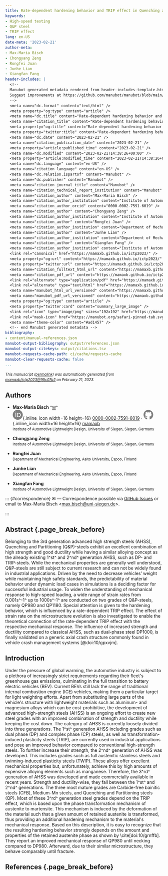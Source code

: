 ```yaml
---
title: Rate-dependent hardening behavior and TRIP effect in Quenching and Partitioning steels for application in crash energy-absorbing structures
keywords:
- High-speed testing
- Q&P steel
- TRIP effect
lang: en-US
date-meta: '2023-02-21'
author-meta:
- Max-Maria Bisch
- Chongyang Zeng
- Rongfei Juan
- Junhe Lian
- Xiangfan Fang
header-includes: |
  <!--
  Manubot generated metadata rendered from header-includes-template.html.
  Suggest improvements at https://github.com/manubot/manubot/blob/main/manubot/process/header-includes-template.html
  -->
  <meta name="dc.format" content="text/html" />
  <meta property="og:type" content="article" />
  <meta name="dc.title" content="Rate-dependent hardening behavior and TRIP effect in Quenching and Partitioning steels for application in crash energy-absorbing structures" />
  <meta name="citation_title" content="Rate-dependent hardening behavior and TRIP effect in Quenching and Partitioning steels for application in crash energy-absorbing structures" />
  <meta property="og:title" content="Rate-dependent hardening behavior and TRIP effect in Quenching and Partitioning steels for application in crash energy-absorbing structures" />
  <meta property="twitter:title" content="Rate-dependent hardening behavior and TRIP effect in Quenching and Partitioning steels for application in crash energy-absorbing structures" />
  <meta name="dc.date" content="2023-02-21" />
  <meta name="citation_publication_date" content="2023-02-21" />
  <meta property="article:published_time" content="2023-02-21" />
  <meta name="dc.modified" content="2023-02-21T14:38:26+00:00" />
  <meta property="article:modified_time" content="2023-02-21T14:38:26+00:00" />
  <meta name="dc.language" content="en-US" />
  <meta name="citation_language" content="en-US" />
  <meta name="dc.relation.ispartof" content="Manubot" />
  <meta name="dc.publisher" content="Manubot" />
  <meta name="citation_journal_title" content="Manubot" />
  <meta name="citation_technical_report_institution" content="Manubot" />
  <meta name="citation_author" content="Max-Maria Bisch" />
  <meta name="citation_author_institution" content="Institute of Automotive Lightweight Design, University of Siegen, Siegen, Germany" />
  <meta name="citation_author_orcid" content="0000-0002-7591-6019" />
  <meta name="citation_author" content="Chongyang Zeng" />
  <meta name="citation_author_institution" content="Institute of Automotive Lightweight Design, University of Siegen, Siegen, Germany" />
  <meta name="citation_author" content="Rongfei Juan" />
  <meta name="citation_author_institution" content="Department of Mechanical Engineering, Aalto University, Espoo, Finland" />
  <meta name="citation_author" content="Junhe Lian" />
  <meta name="citation_author_institution" content="Department of Mechanical Engineering, Aalto University, Espoo, Finland" />
  <meta name="citation_author" content="Xiangfan Fang" />
  <meta name="citation_author_institution" content="Institute of Automotive Lightweight Design, University of Siegen, Siegen, Germany" />
  <link rel="canonical" href="https://mamaxb.github.io/ictp2023/" />
  <meta property="og:url" content="https://mamaxb.github.io/ictp2023/" />
  <meta property="twitter:url" content="https://mamaxb.github.io/ictp2023/" />
  <meta name="citation_fulltext_html_url" content="https://mamaxb.github.io/ictp2023/" />
  <meta name="citation_pdf_url" content="https://mamaxb.github.io/ictp2023/manuscript.pdf" />
  <link rel="alternate" type="application/pdf" href="https://mamaxb.github.io/ictp2023/manuscript.pdf" />
  <link rel="alternate" type="text/html" href="https://mamaxb.github.io/ictp2023/v/95c07a24f0bb5af2f340a1b06eea53f036ef8ab0/" />
  <meta name="manubot_html_url_versioned" content="https://mamaxb.github.io/ictp2023/v/95c07a24f0bb5af2f340a1b06eea53f036ef8ab0/" />
  <meta name="manubot_pdf_url_versioned" content="https://mamaxb.github.io/ictp2023/v/95c07a24f0bb5af2f340a1b06eea53f036ef8ab0/manuscript.pdf" />
  <meta property="og:type" content="article" />
  <meta property="twitter:card" content="summary_large_image" />
  <link rel="icon" type="image/png" sizes="192x192" href="https://manubot.org/favicon-192x192.png" />
  <link rel="mask-icon" href="https://manubot.org/safari-pinned-tab.svg" color="#ad1457" />
  <meta name="theme-color" content="#ad1457" />
  <!-- end Manubot generated metadata -->
bibliography:
- content/manual-references.json
manubot-output-bibliography: output/references.json
manubot-output-citekeys: output/citations.tsv
manubot-requests-cache-path: ci/cache/requests-cache
manubot-clear-requests-cache: false
...
```







<small><em>
This manuscript
([permalink](https://mamaxb.github.io/ictp2023/v/95c07a24f0bb5af2f340a1b06eea53f036ef8ab0/))
was automatically generated
from [mamaxb/ictp2023@95c07a2](https://github.com/mamaxb/ictp2023/tree/95c07a24f0bb5af2f340a1b06eea53f036ef8ab0)
on February 21, 2023.
</em></small>



## Authors



+ **Max-Maria Bisch**
  ^[✉](#correspondence)^<br>
    ![ORCID icon](images/orcid.svg){.inline_icon width=16 height=16}
    [0000-0002-7591-6019](https://orcid.org/0000-0002-7591-6019)
    · ![GitHub icon](images/github.svg){.inline_icon width=16 height=16}
    [mamaxb](https://github.com/mamaxb)
    <br>
  <small>
     Institute of Automotive Lightweight Design, University of Siegen, Siegen, Germany
  </small>

+ **Chongyang Zeng**
  <br>
  <small>
     Institute of Automotive Lightweight Design, University of Siegen, Siegen, Germany
  </small>

+ **Rongfei Juan**
  <br>
  <small>
     Department of Mechanical Engineering, Aalto University, Espoo, Finland
  </small>

+ **Junhe Lian**
  <br>
  <small>
     Department of Mechanical Engineering, Aalto University, Espoo, Finland
  </small>

+ **Xiangfan Fang**
  <br>
  <small>
     Institute of Automotive Lightweight Design, University of Siegen, Siegen, Germany
  </small>


::: {#correspondence}
✉ — Correspondence possible via [GitHub Issues](https://github.com/mamaxb/ictp2023/issues)
or email to
Max-Maria Bisch \<max.bisch@uni-siegen.de\>.


:::


## Abstract {.page_break_before}
Belonging to the 3rd generation advanced high strength steels (AHSS), Quenching and Partitioning (Q&P)-steels exhibit
an excellent combination of high strength and good ductility while having a similar alloying concept as the already existing
1^st^ and 2^nd^ generation AHSS, such as DP- and TRIP-steels. While the mechanical properties are generally well
understood, Q&P-steels are still subject to current research and can not be widely found in industrial applications. Driven
by the need to decrease vehicles’ weight while maintaining high safety standards, the predictability of material behavior
under dynamic load cases in simulations is a deciding factor for successful industrial usage. To widen the understanding
of mechanical response to high-speed loading, a wide range of strain rates from 0.001s^-1^ up to 1000s^-1^ are conducted on
two grades of Q&P-steels, namely QP980 and QP1180. Special attention is given to the hardening behavior, which is
influenced by a rate-dependent TRIP effect. The effect of strain rate on the microstructure evolution is also investigated to
enable the theoretical connection of the rate-dependent TRIP effect with the respective mechanical response. The
influence of increased strength and ductility compared to classical AHSS, such as dual-phase steel DP1000, is finally
validated on a generic axial crash structure commonly found in vehicle crash management systems [@doi:10/gpxvjm].



## Introduction
Under the pressure of global warming, the automotive industry is subject to a plethora of increasingly strict requirements regarding their fleet's greenhouse gas emissions, culminating in the full transition to battery electric vehicles (BEV).
Current BEVs still lack the range of traditional internal combustion engine (ICE) vehicles, making them a particular target for light weighting efforts.
Apart from substituting large parts of the vehicle's structure with lightweight materials such as aluminum- and magnesium alloys which can be cost-prohibitive, the development of advanced high-strength steels (AHSS) is an ongoing effort to create new steel grades with an improved combination of strength and ductility while keeping the cost down.
The category of AHSS is currently loosely divided into three generations. The 1^st^ generation AHSS including grades such as dual phase (DP) and complex phase (CP) steels, as well as transformation-induced plasticity steels (TRIP), are currently used in industrial applications and pose an improved behavior compared to conventional high-strength steels.
To further increase their strength, the 2^nd^ generation of AHSS was developed. This includes grades such as full austenitic stainless steels and twinning-induced plasticity steels (TWIP).
These alloys offer excellent mechanical properties but, unfortunately, achieve this by high amounts of expensive alloying elements such as manganese. 
Therefore, the 3^rd^ generation of AHSS was developed and made commercially available in recent years.
Strength and ductility-wise, they fall between the 1^st^ and 2^nd^ generations.
The three most mature grades are Carbide-free bainitic steels (CFB), Medium-Mn steels, and Quenching and Partitioning steels (QP).
Most of these 3^rd^ generation steel grades depend on the TRIP effect, which is based upon the phase transformation mechanism of austenite to martensite.
This mechanism is induced by the deformation of the material such that a given amount of retained austenite is transformed, thus providing an additional hardening mechanism to the material's mechanical response.
Based on this description, it is easy to recognize that the resulting hardening behavior strongly depends on the amount and properties of the retained austenite phase as shown by \cite[doi:10/grnffb].
They report an improved mechanical response of QP980 until necking compared to DP980.
Afterward, due to their similar microstructure, they behave comparably until fracture.

## References {.page_break_before}

<!-- Explicitly insert bibliography here -->
<div id="refs"></div>

